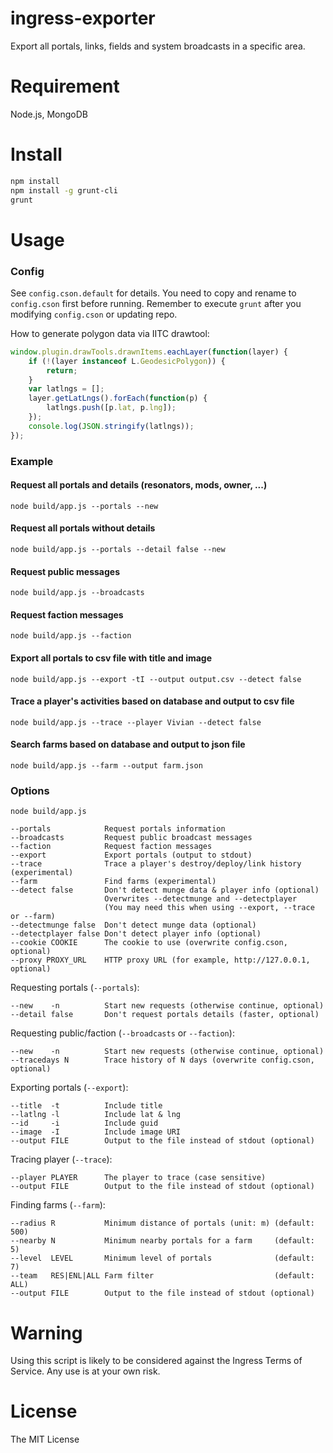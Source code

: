 ingress-exporter
========================

Export all portals, links, fields and system broadcasts in a specific area.

# Requirement

Node.js, MongoDB

# Install

```bash
npm install
npm install -g grunt-cli
grunt
```

# Usage

### Config

See `config.cson.default` for details.
You need to copy and rename to `config.cson` first before running.
Remember to execute `grunt` after you modifying `config.cson` or updating repo.

How to generate polygon data via IITC drawtool:

```javascript
window.plugin.drawTools.drawnItems.eachLayer(function(layer) {
    if (!(layer instanceof L.GeodesicPolygon)) {
        return;
    }
    var latlngs = [];
    layer.getLatLngs().forEach(function(p) {
        latlngs.push([p.lat, p.lng]);
    });
    console.log(JSON.stringify(latlngs));
});
```

### Example

#### Request all portals and details (resonators, mods, owner, ...)

```
node build/app.js --portals --new
```

#### Request all portals without details

```
node build/app.js --portals --detail false --new
```

#### Request public messages

```
node build/app.js --broadcasts
```

#### Request faction messages

```
node build/app.js --faction
```

#### Export all portals to csv file with title and image

```
node build/app.js --export -tI --output output.csv --detect false
```

#### Trace a player's activities based on database and output to csv file

```
node build/app.js --trace --player Vivian --detect false
```

#### Search farms based on database and output to json file

```
node build/app.js --farm --output farm.json
```

### Options

```
node build/app.js

--portals            Request portals information
--broadcasts         Request public broadcast messages
--faction            Request faction messages
--export             Export portals (output to stdout)
--trace              Trace a player's destroy/deploy/link history (experimental)
--farm               Find farms (experimental)
--detect false       Don't detect munge data & player info (optional)
                     Overwrites --detectmunge and --detectplayer
                     (You may need this when using --export, --trace or --farm)
--detectmunge false  Don't detect munge data (optional)
--detectplayer false Don't detect player info (optional)
--cookie COOKIE      The cookie to use (overwrite config.cson, optional)
--proxy PROXY_URL    HTTP proxy URL (for example, http://127.0.0.1, optional)
```

Requesting portals (`--portals`):

```
--new    -n          Start new requests (otherwise continue, optional)
--detail false       Don't request portals details (faster, optional)
```

Requesting public/faction (`--broadcasts` or `--faction`):

```
--new    -n          Start new requests (otherwise continue, optional)
--tracedays N        Trace history of N days (overwrite config.cson, optional)
```

Exporting portals (`--export`):

```
--title  -t          Include title
--latlng -l          Include lat & lng
--id     -i          Include guid
--image  -I          Include image URI
--output FILE        Output to the file instead of stdout (optional)
```

Tracing player (`--trace`):

```
--player PLAYER      The player to trace (case sensitive)
--output FILE        Output to the file instead of stdout (optional)
```

Finding farms (`--farm`):

```
--radius R           Minimum distance of portals (unit: m) (default: 500)
--nearby N           Minimum nearby portals for a farm     (default: 5)
--level  LEVEL       Minimum level of portals              (default: 7)
--team   RES|ENL|ALL Farm filter                           (default: ALL)
--output FILE        Output to the file instead of stdout (optional)
```

# Warning

Using this script is likely to be considered against the Ingress Terms of Service. Any use is at your own risk.

# License

The MIT License